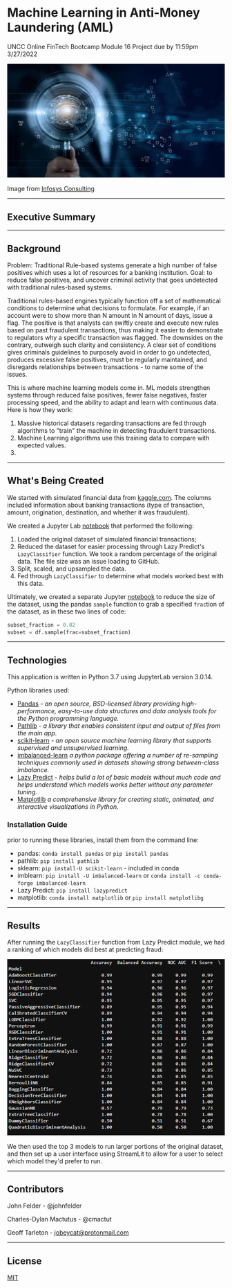 # Machine Learning in Anti-Money Laundering (AML)
UNCC Online FinTech Bootcamp Module 16 Project due by 11:59pm 3/27/2022

![](Images/Infosys_graphic.png)

Image from [Infosys Consulting](https://www.infosysconsultinginsights.com/2020/01/15/transforming-anti-money-laundering-and-kyc-controls-with-ai-part-i/)

---

## Executive Summary

---

## Background

Problem: Traditional Rule-based systems generate a high number of false positives which uses a lot of resources for a banking institution. Goal: to reduce false positives, and uncover criminal activity that goes undetected with traditional rules-based systems.

Traditional rules-based engines typically function off a set of mathematical conditions to determine what decisions to formulate. For example, if an account were to show more than N amount in N amount of days, issue a flag. The positive is that analysts can swiftly create and execute new rules based on past fraudulent transactions, thus making it easier to demonstrate to regulators why a specific transaction was flagged. The downsides on the contrary, outweigh such clarity and consistency. A clear set of conditions gives criminals guidelines to purposely avoid in order to go undetected, produces excessive false positives, must be regularly maintained, and disregards relationships between transactions - to name some of the issues.

This is where machine learning models come in. ML models strengthen systems through reduced false positives, fewer false negatives, faster processing speed, and the ability to adapt and learn with continuous data. Here is how they work:
1. Massive historical datasets regarding transactions are fed through algorithms to "train" the machine in detecting fraudulent transactions.
2. Machine Learning algorithms use this training data to compare with expected values.
3. 

---

## What's Being Created

We started with simulated financial data from [kaggle.com](https://www.kaggle.com/ealaxi/paysim1). The columns included information about banking transactions (type of transaction, amount, origination, destination, and whether it was fraudulent).

We created a Jupyter Lab [notebook](AML_data_analyzer.ipynb) that performed the following:
 1. Loaded the original dataset of simulated financial transactions;
 2. Reduced the dataset for easier processing through Lazy Predict's `LazyClassifier` function. We took a random percentage of the original data. The file size was an issue loading to GitHub.
 3. Split, scaled, and upsampled the data.
 4. Fed through `LazyClassifier` to determine what models worked best with this data.
 
Ultimately, we created a separate Jupyter [notebook](create_sample_subset.ipynb) to reduce the size of the dataset, using the pandas `sample` function to grab a specified `frac`tion of the dataset, as in these two lines of code:
 ```python
subset_fraction = 0.02
subset = df.sample(frac=subset_fraction)
 ```


---

## Technologies

This application is written in Python 3.7 using JupyterLab version 3.0.14.

Python libraries used:

 - [Pandas](https://pandas.pydata.org/pandas-docs/stable/) - *an open source, BSD-licensed library providing high-performance, easy-to-use data structures and data analysis tools for the Python programming language.*
 - [Pathlib](https://docs.python.org/3.7/library/pathlib.html) - *a library that enables consistent input and output of files from the main app.*
 - [scikit-learn](https://scikit-learn.org/stable/user_guide.html) - *an open source machine learning library that supports supervised and unsupervised learning.*
 - [imbalanced-learn](https://pypi.org/project/imbalanced-learn/) *a python package offering a number of re-sampling techniques commonly used in datasets showing strong between-class imbalance.*
 - [Lazy Predict](https://lazypredict.readthedocs.io/en/latest/) - *helps build a lot of basic models without much code and helps understand which models works better without any parameter tuning.*
 - [Matplotlib](https://matplotlib.org/) *a comprehensive library for creating static, animated, and interactive visualizations in Python.*

### Installation Guide

prior to running these libraries, install them from the command line:
  - pandas: `conda install pandas` or `pip install pandas`  
  - pathlib: `pip install pathlib`
  - sklearn: `pip install-U scikit-learn` - included in conda
  - imblearn: `pip install -U imbalanced-learn` or `conda install -c conda-forge imbalanced-learn`
  - Lazy Predict: `pip install lazypredict`
  - matplotlib: `conda install matplotlib` or `pip install matplotlibg`
  
---
  
## Results

After running the `LazyClassifier` function from Lazy Predict module, we had a ranking of which models did best at predicting fraud:

![](Images/lazypredict_results.png)

We then used the top 3 models to run larger portions of the original dataset, and then set up a user interface using StreamLit to allow for a user to select which model they'd prefer to run.

---

## Contributors

John Felder - @johnfelder

Charles-Dylan Mactutus - @cmactut

Geoff Tarleton - jobeycat@protonmail.com

---

## License

[MIT](LICENSE)
